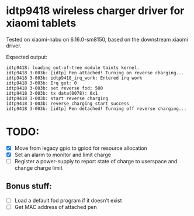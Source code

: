 # idtp9418 wireless charger driver for xiaomi tablets

Tested on xiaomi-nabu on 6.16.0-sm8150, based on the downstream xiaomi driver.

Expected output:
```
idtp9418: loading out-of-tree module taints kernel.
idtp9418 3-003b: [idtp] Pen attached! Turning on reverse charging... 
idtp9418 3-003b: idtp9418_irq_work: Entered irq work
idtp9418 3-003b: Irq got: 0
idtp9418 3-003b: set reverse fod: 500
idtp9418 3-003b: tx data(0078): 0x1
idtp9418 3-003b: start reverse charging
idtp9418 3-003b: reverse charging start success
idtp9418 3-003b: [idtp] Pen detached! Turning off reverse charging...
```
# TODO:

- [x] Move from legacy gpio to gpiod for resource allocation
- [x] Set an alarm to monitor and limit charge
- [ ] Register a power-supply to report state of charge to userspace and change charge limit

## Bonus stuff:
- [ ] Load a default fod program if it doesn't exist
- [ ] Get MAC address of attached pen